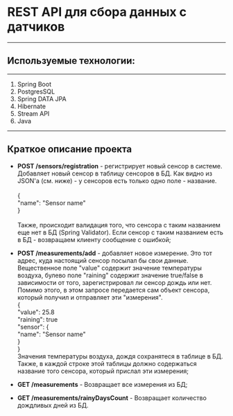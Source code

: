 # REST API для сбора данных с датчиков
___
## Используемые технологии:
___
1. Spring Boot
2. PostgresSQL
3. Spring DATA JPA
4. Hibernate
5. Stream API
6. Java
___
## Краткое описание проекта
* **POST /sensors/registration** - регистрирует новый сенсор в системе. Добавляет новый
сенсор в таблицу сенсоров в БД. Как видно из JSON'а (см. ниже) - у сенсоров есть только одно
поле - название.\
\
  {\
   "name": "Sensor name"\
}\
\
  Также, происходит валидация того, что сенсора с таким названием еще нет в БД
  (Spring Validator). Если сенсор с таким названием есть в БД - возвращаем
  клиенту сообщение с ошибкой;

* **POST /measurements/add** - добавляет новое измерение. Это тот адрес, куда настоящий сенсор посылал бы свои данные.
  Вещественное поле "value" содержит значение температуры воздуха, булево поле "raining" содержит
  значение true/false в зависимости от того, зарегистрировал ли сенсор дождь или нет. Помимо этого, в
  этом запросе передается сам объект сенсора, который получил и отправляет эти "измерения".\
{\
"value": 25.8\
"raining": true\
"sensor": {\
  "name": "Sensor name"\
   }\
}\
  Значения температуры воздуха, дождя сохранятеся в таблице в БД. Также, в каждой строке этой
  таблицы должно содержаться название того сенсора, который прислал эти измерения;
* **GET /measurements** - Возвращает все измерения из БД;
* **GET /measurements/rainyDaysCount** - Возвращает количество дождливых дней из БД.